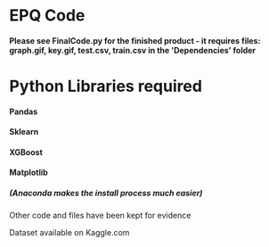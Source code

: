 # EPQ Code

#### Please see FinalCode.py for the finished product - it requires files: graph.gif, key.gif, test.csv, train.csv in the 'Dependencies' folder

# Python Libraries required
#### Pandas
#### Sklearn
#### XGBoost
#### Matplotlib
##### (Anaconda makes the install process much easier)

Other code and files have been kept for evidence

Dataset available on Kaggle.com

